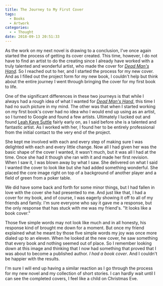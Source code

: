 ```yaml
---
title: The Journey to My First Cover
tags:
  - Books
  - Artwork
categories:
  - - Thought
date: 2018-09-13 20:51:33
---
```


As the work on my next novel is drawing to a conclusion, I've once again started the process of getting its cover created.  This time, however, I do not have to find an artist to do the creating since I already have worked with a truly talented and wonderful artist, who made the cover for [_Dead Man's Hand_](https://www.amazon.com/gp/product/1520247427/ref=as_li_tl?ie=UTF8&camp=1789&creative=9325&creativeASIN=1520247427&linkCode=as2&tag=mysite009e-20&linkId=18504421d9a9d640ffdaaaedda9d249c).  So I reached out to her, and I started the process for my new cover.  And as I filled out the project form for my new book, I couldn't help but think about the entire journey I went through bringing the cover for my first book to life.<!-- more -->

One of the significant differences in these two journeys is that while I always had a rough idea of what I wanted for [_Dead Man's Hand_](https://www.amazon.com/gp/product/1520247427/ref=as_li_tl?ie=UTF8&camp=1789&creative=9325&creativeASIN=1520247427&linkCode=as2&tag=mysite009e-20&linkId=18504421d9a9d640ffdaaaedda9d249c), this time I had no such picture in my mind.  The other was that when I started working on my first book's cover had no idea who I would end up using as an artist, so I turned to Google and found a few artists.  Ultimately I lucked out and found [Leah Kaye Suttle](http://www.leahsuttle.com/) fairly early on, as I said before she is a talented and fantastic artist.  As I worked with her, I found her to be entirely professional from the initial contact to the very end of the project.

She kept me involved with each and every step of making sure I was delighted with each and every little change.  Now all I had given her was the basic shape of the cover I wanted, it wasn't much, but it was all I had at the time.  Once she had it though she ran with it and made her first revision.  When I saw it, I was blown away by what I saw.  She delivered on what I said I wanted the cover to look like but she had added something wonderful.  She placed the core image right on top of a background of another player and a field of green from a poker table.

We did have some back and forth for some minor things, but I had fallen in love with the cover she had presented to me.  And just like that, I had a cover for my book, and of course, I was eagerly showing it off to all of my friends and family.  I'm sure everyone who say it gave me a response, but the only response that has stuck with me was my friend's. "It looks like a book cover."

Those five simple words may not look like much and in all honesty, his response kind of brought me down for a moment.  But once my friend explained what he meant by those five simple words my joy was once more dialed up to an eleven.  When he looked at the new cover, he saw something that every book and nothing seemed out of place.  So I remember looking down at this image and thinking that I now had something that proved that I was about to become a published author.  _I had a book cover_.  And I couldn't be happier with the results.

I'm sure I will end up having a similar reaction as I go through the process for my new novel and my collection of short stories.  I can hardly wait until I can see the completed covers, I feel like a child on Christmas Eve.